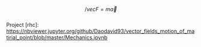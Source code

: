 
$$/vec{F}=m\vec{a}$$ <br>
Project [rhc]: https://nbviewer.jupyter.org/github/Daodavid93/vector_fields_motion_of_matirial_point/blob/master/Mechanics.ipynb
